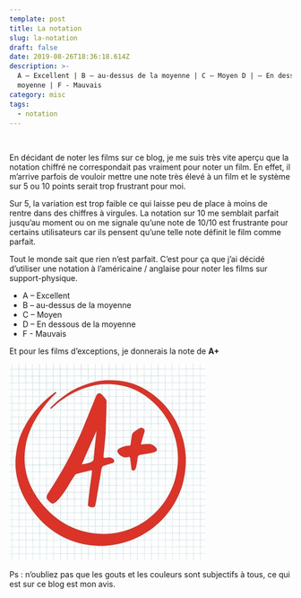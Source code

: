 ```yaml
---
template: post
title: La notation
slug: la-notation
draft: false
date: 2019-08-26T18:36:18.614Z
description: >-
  A – Excellent | B – au-dessus de la moyenne | C – Moyen D | – En dessous de la
  moyenne | F - Mauvais
category: misc
tags:
  - notation
---
```

![]()

En décidant de noter les films sur ce blog, je me suis très vite aperçu que la notation chiffré ne correspondait pas vraiment pour noter un film. En effet, il m’arrive parfois de vouloir mettre une note très élevé à un film et le système sur 5 ou 10 points serait trop frustrant pour moi.

Sur 5, la variation est trop faible ce qui laisse peu de place à moins de rentre dans des chiffres à virgules.
La notation sur 10 me semblait parfait jusqu’au moment ou on me signale qu’une note de 10/10 est frustrante pour certains utilisateurs car ils pensent qu’une telle note définit le film comme parfait. 

Tout le monde sait que rien n’est parfait. C’est pour ça que j’ai décidé d’utiliser une notation à l’américaine / anglaise pour noter les films sur support-physique.

* A – Excellent
* B – au-dessus de la moyenne
* C – Moyen
* D – En dessous de la moyenne
* F - Mauvais

Et pour les films d’exceptions, je donnerais la note de **A+**

![](/media/ckguafaweaajchp.jpg)

Ps : n’oubliez pas que les gouts et les couleurs sont subjectifs à tous, ce qui est sur ce blog est mon avis.
